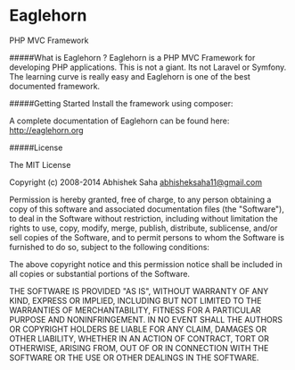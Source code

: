 Eaglehorn
=========

PHP MVC Framework

#####What is Eaglehorn ?
Eaglehorn is a PHP MVC Framework for developing PHP applications. This is not a giant.
Its not Laravel or Symfony. The learning curve is really easy and Eaglehorn is one of the best documented framework.


#####Getting Started
Install the framework using composer:




A complete documentation of Eaglehorn can be found here:
http://eaglehorn.org

#####License

The MIT License

Copyright (c) 2008-2014 Abhishek Saha abhisheksaha11@gmail.com

Permission is hereby granted, free of charge, to any person obtaining a copy of this software and associated documentation files (the "Software"), to deal in the Software without restriction, including without limitation the rights to use, copy, modify, merge, publish, distribute, sublicense, and/or sell copies of the Software, and to permit persons to whom the Software is furnished to do so, subject to the following conditions:

The above copyright notice and this permission notice shall be included in all copies or substantial portions of the Software.

THE SOFTWARE IS PROVIDED "AS IS", WITHOUT WARRANTY OF ANY KIND, EXPRESS OR IMPLIED, INCLUDING BUT NOT LIMITED TO THE WARRANTIES OF MERCHANTABILITY, FITNESS FOR A PARTICULAR PURPOSE AND NONINFRINGEMENT. IN NO EVENT SHALL THE AUTHORS OR COPYRIGHT HOLDERS BE LIABLE FOR ANY CLAIM, DAMAGES OR OTHER LIABILITY, WHETHER IN AN ACTION OF CONTRACT, TORT OR OTHERWISE, ARISING FROM, OUT OF OR IN CONNECTION WITH THE SOFTWARE OR THE USE OR OTHER DEALINGS IN THE SOFTWARE.
